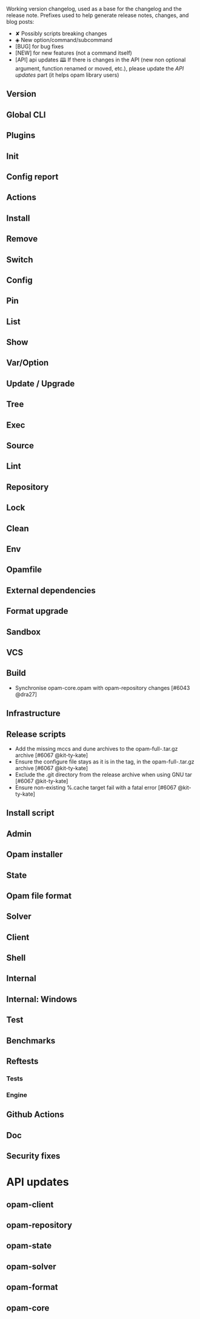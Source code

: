 Working version changelog, used as a base for the changelog and the release
note.
Prefixes used to help generate release notes, changes, and blog posts:
* ✘ Possibly scripts breaking changes
* ◈ New option/command/subcommand
* [BUG] for bug fixes
* [NEW] for new features (not a command itself)
* [API] api updates 🕮
If there is changes in the API (new non optional argument, function renamed or
moved, etc.), please update the _API updates_ part (it helps opam library
users)

## Version

## Global CLI

## Plugins

## Init

## Config report

## Actions

## Install

## Remove

## Switch

## Config

## Pin

## List

## Show

## Var/Option

## Update / Upgrade

## Tree

## Exec

## Source

## Lint

## Repository

## Lock

## Clean

## Env

## Opamfile

## External dependencies

## Format upgrade

## Sandbox

## VCS

## Build
 * Synchronise opam-core.opam with opam-repository changes [#6043 @dra27]

## Infrastructure

## Release scripts
  * Add the missing mccs and dune archives to the opam-full-<version>.tar.gz archive [#6067 @kit-ty-kate]
  * Ensure the configure file stays as it is in the tag, in the opam-full-<version>.tar.gz archive [#6067 @kit-ty-kate]
  * Exclude the .git directory from the release archive when using GNU tar [#6067 @kit-ty-kate]
  * Ensure non-existing %.cache target fail with a fatal error [#6067 @kit-ty-kate]

## Install script

## Admin

## Opam installer

## State

## Opam file format

## Solver

## Client

## Shell

## Internal

## Internal: Windows

## Test

## Benchmarks

## Reftests
### Tests

### Engine

## Github Actions

## Doc

## Security fixes

# API updates
## opam-client

## opam-repository

## opam-state

## opam-solver

## opam-format

## opam-core
